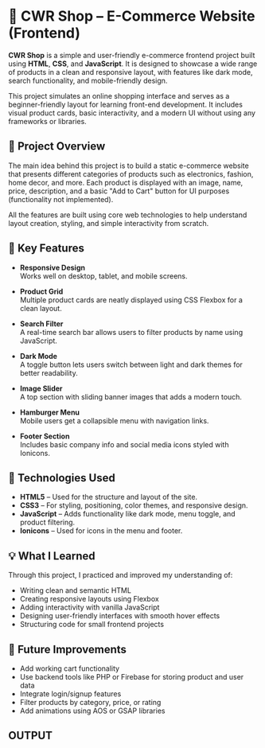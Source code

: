 # 🛒 CWR Shop – E-Commerce Website (Frontend)

**CWR Shop** is a simple and user-friendly e-commerce frontend project built using **HTML**, **CSS**, and **JavaScript**. It is designed to showcase a wide range of products in a clean and responsive layout, with features like dark mode, search functionality, and mobile-friendly design.

This project simulates an online shopping interface and serves as a beginner-friendly layout for learning front-end development. It includes visual product cards, basic interactivity, and a modern UI without using any frameworks or libraries.

## 📌 Project Overview

The main idea behind this project is to build a static e-commerce website that presents different categories of products such as electronics, fashion, home decor, and more. Each product is displayed with an image, name, price, description, and a basic "Add to Cart" button for UI purposes (functionality not implemented).

All the features are built using core web technologies to help understand layout creation, styling, and simple interactivity from scratch.

## 🌟 Key Features

- **Responsive Design**  
  Works well on desktop, tablet, and mobile screens.

- **Product Grid**  
  Multiple product cards are neatly displayed using CSS Flexbox for a clean layout.

- **Search Filter**  
  A real-time search bar allows users to filter products by name using JavaScript.

- **Dark Mode**  
  A toggle button lets users switch between light and dark themes for better readability.

- **Image Slider**  
  A top section with sliding banner images that adds a modern touch.

- **Hamburger Menu**  
  Mobile users get a collapsible menu with navigation links.

- **Footer Section**  
  Includes basic company info and social media icons styled with Ionicons.

## 🔧 Technologies Used

- **HTML5** – Used for the structure and layout of the site.
- **CSS3** – For styling, positioning, color themes, and responsive design.
- **JavaScript** – Adds functionality like dark mode, menu toggle, and product filtering.
- **Ionicons** – Used for icons in the menu and footer.

## 💡 What I Learned

Through this project, I practiced and improved my understanding of:
- Writing clean and semantic HTML
- Creating responsive layouts using Flexbox
- Adding interactivity with vanilla JavaScript
- Designing user-friendly interfaces with smooth hover effects
- Structuring code for small frontend projects

## 🚀 Future Improvements

- Add working cart functionality
- Use backend tools like PHP or Firebase for storing product and user data
- Integrate login/signup features
- Filter products by category, price, or rating
- Add animations using AOS or GSAP libraries
  
 ## OUTPUT
 
